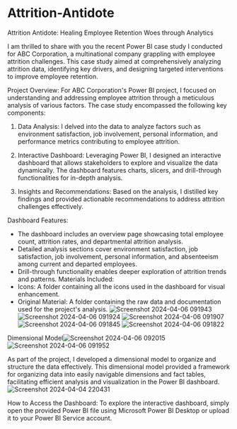 # Attrition-Antidote
Attrition Antidote: Healing Employee Retention Woes through Analytics

I am thrilled to share with you the recent Power BI case study I conducted for ABC Corporation, a multinational company grappling with employee attrition challenges. This case study aimed at comprehensively analyzing attrition data, identifying key drivers, and designing targeted interventions to improve employee retention.

Project Overview: 
For ABC Corporation's Power BI project, I focused on understanding and addressing employee attrition through a meticulous analysis of various factors. The case study encompassed the following key components:

1. Data Analysis: I delved into the data to analyze factors such as environment satisfaction, job involvement, personal information, and performance metrics contributing to employee attrition.

2. Interactive Dashboard: Leveraging Power BI, I designed an interactive dashboard that allows stakeholders to explore and visualize the data dynamically. The dashboard features charts, slicers, and drill-through functionalities for in-depth analysis.

3. Insights and Recommendations: Based on the analysis, I distilled key findings and provided actionable recommendations to address attrition challenges effectively.

Dashboard Features:
- The dashboard includes an overview page showcasing total employee count, attrition rates, and departmental attrition analysis.
- Detailed analysis sections cover environment satisfaction, job satisfaction, job involvement, personal information, and absenteeism among current and departed employees.
- Drill-through functionality enables deeper exploration of attrition trends and patterns.
Materials Included:
- Icons: A folder containing all the icons used in the dashboard for visual enhancement.
- Original Material: A folder containing the raw data and documentation used for the project's analysis.
![Screenshot 2024-04-06 091943](https://github.com/RadwaEsamiel/Attrition-Antidote/assets/151566696/b38f0f3e-3779-4d0b-bd2c-33a8797dd97b)
![Screenshot 2024-04-06 091924](https://github.com/RadwaEsamiel/Attrition-Antidote/assets/151566696/32e51552-8841-4746-a36b-c76ae101b6bb)
![Screenshot 2024-04-06 091907](https://github.com/RadwaEsamiel/Attrition-Antidote/assets/151566696/f5d169a4-f15d-4c31-bf42-bea190daf9e2)
![Screenshot 2024-04-06 091845](https://github.com/RadwaEsamiel/Attrition-Antidote/assets/151566696/4c260d71-9337-4e71-8997-104be76ce841)
![Screenshot 2024-04-06 091822](https://github.com/RadwaEsamiel/Attrition-Antidote/assets/151566696/608845e4-aaf0-4d9d-bd4c-2cbc4dedce06)

Dimensional Model![Screenshot 2024-04-06 092015](https://github.com/RadwaEsamiel/Attrition-Antidote/assets/151566696/15158223-1c55-45fd-8c66-c27b7c666b31)
![Screenshot 2024-04-06 091952](https://github.com/RadwaEsamiel/Attrition-Antidote/assets/151566696/a9fa882d-9e4e-418c-84e1-94f76a0e8b40)

As part of the project, I developed a dimensional model to organize and structure the data effectively. This dimensional model provided a framework for organizing data into easily navigable dimensions and fact tables, facilitating efficient analysis and visualization in the Power BI dashboard.
![Screenshot 2024-04-04 220431](https://github.com/RadwaEsamiel/Attrition-Antidote/assets/151566696/640582c9-caf6-4e70-8179-16d1d83c51a7)

How to Access the Dashboard:
To explore the interactive dashboard, simply open the provided Power BI file using Microsoft Power BI Desktop or upload it to your Power BI Service account.


